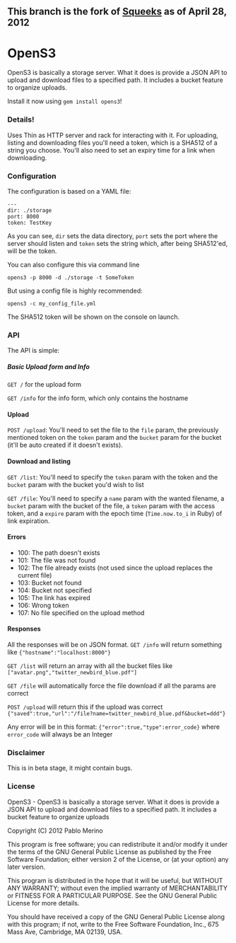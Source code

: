 ## This branch is the fork of [Squeeks](http://github.com/squeeks) as of April 28, 2012

# OpenS3

OpenS3 is basically a storage server. What it does is provide a JSON API to upload and download files to a specified path. It includes a bucket feature to organize uploads.

Install it now using `gem install opens3`!

### Details!
Uses Thin as HTTP server and rack for interacting with it. For uploading, listing and downloading files you'll need a token, which is a SHA512 of a string you choose. You'll also need to set an expiry time for a link when downloading.

### Configuration

The configuration is based on a YAML file:

	---
	dir: ./storage
	port: 8000
	token: TestKey

As you can see, `dir` sets the data directory, `port` sets the port where the server should listen and `token` sets the string which, after being SHA512'ed, will be the token.

You can also configure this via command line
	
	opens3 -p 8000 -d ./storage -t SomeToken
	
But using a config file is highly recommended:

	opens3 -c my_config_file.yml

The SHA512 token will be shown on the console on launch.

### API

The API is simple:

##### Basic Upload form and Info
`GET /` for the upload form

`GET /info` for the info form, which only contains the hostname

#### Upload
`POST /upload`: You'll need to set the file to the `file` param, the previously mentioned token on the `token` param and the `bucket` param for the bucket (it'll be auto created if it doesn't exists).

#### Download and listing

`GET /list`: You'll need to specify the `token` param with the token and the `bucket` param with the bucket you'd wish to list

`GET /file`: You'll need to specify a `name` param with the wanted filename, a `bucket` param with the bucket of the file, a `token` param with the access token, and a `expire` param with the epoch time (`Time.now.to_i` in Ruby) of link expiration.

#### Errors
- 100: The path doesn't exists
- 101: The file was not found
- 102: The file already exists (not used since the upload replaces the current file)
- 103: Bucket not found
- 104: Bucket not specified
- 105: The link has expired
- 106: Wrong token
- 107: No file specified on the upload method

#### Responses
All the responses will be on JSON format.
`GET /info` will return something like `{"hostname":"localhost:8000"}` 

`GET /list` will return an array with all the bucket files like `["avatar.png","twitter_newbird_blue.pdf"]`

`GET /file` will automatically force the file download if all the params are correct

`POST /upload` will return this if the upload was correct `{"saved":true,"url":"/file?name=twitter_newbird_blue.pdf&bucket=ddd"}`

Any error will be in this format: `{"error":true,"type":error_code}` where `error_code` will always be an Integer

### Disclaimer

This is in beta stage, it might contain bugs.

### License

OpenS3 - OpenS3 is basically a storage server. What it does is provide a JSON API to upload and download files to a specified path. It includes a bucket feature to organize uploads

Copyright (C) 2012 Pablo Merino

This program is free software; you can redistribute it and/or modify it under the terms of the GNU General Public License as published by the Free Software Foundation; either version 2 of the License, or (at your option) any later version.

This program is distributed in the hope that it will be useful, but WITHOUT ANY WARRANTY; without even the implied warranty of MERCHANTABILITY or FITNESS FOR A PARTICULAR PURPOSE. See the GNU General Public License for more details.

You should have received a copy of the GNU General Public License along with this program; if not, write to the Free Software Foundation, Inc., 675 Mass Ave, Cambridge, MA 02139, USA.